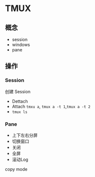 # TMUX

## 概念

- session
- windows
- pane

## 操作

### Session

创建 Session

- Dettach
- Attach `tmxu a`, `tmux a -t 1`,`tmux a -t 2`
- `tmux ls`

### Pane

- 上下左右分屏
- 切换窗口
- 关闭
- 全屏
- 滚动Log

copy mode


